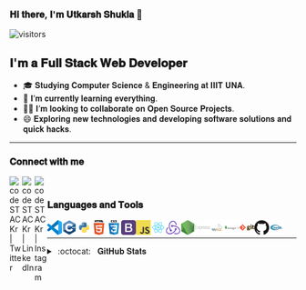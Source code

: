### 𝐇𝐢 𝐭𝐡𝐞𝐫𝐞, 𝐈'𝐦 𝐔𝐭𝐤𝐚𝐫𝐬𝐡 𝐒𝐡𝐮𝐤𝐥𝐚  👋 
 <p>
<img alt="visitors" src="https://komarev.com/ghpvc/?username=Utkarsh-Shukla-Github&color=8c36db&style=flat&label=visitors" />
</p>

## 𝐈'𝐦 𝐚 𝐅𝐮𝐥𝐥 𝐒𝐭𝐚𝐜𝐤 𝐖𝐞𝐛 𝐃𝐞𝐯𝐞𝐥𝐨𝐩𝐞𝐫

- 🎓 𝐒𝐭𝐮𝐝𝐲𝐢𝐧𝐠 𝐂𝐨𝐦𝐩𝐮𝐭𝐞𝐫 𝐒𝐜𝐢𝐞𝐧𝐜𝐞 & 𝐄𝐧𝐠𝐢𝐧𝐞𝐞𝐫𝐢𝐧𝐠 𝐚𝐭  𝐈𝐈𝐈𝐓 𝐔𝐍𝐀.
- 🌱 𝐈’𝐦 𝐜𝐮𝐫𝐫𝐞𝐧𝐭𝐥𝐲 𝐥𝐞𝐚𝐫𝐧𝐢𝐧𝐠 𝐞𝐯𝐞𝐫𝐲𝐭𝐡𝐢𝐧𝐠.
- 🤝🏻 𝐈’𝐦 𝐥𝐨𝐨𝐤𝐢𝐧𝐠 𝐭𝐨 𝐜𝐨𝐥𝐥𝐚𝐛𝐨𝐫𝐚𝐭𝐞 𝐨𝐧 𝐎𝐩𝐞𝐧 𝐒𝐨𝐮𝐫𝐜𝐞 𝐏𝐫𝐨𝐣𝐞𝐜𝐭𝐬.
- 😄 𝐄𝐱𝐩𝐥𝐨𝐫𝐢𝐧𝐠 𝐧𝐞𝐰 𝐭𝐞𝐜𝐡𝐧𝐨𝐥𝐨𝐠𝐢𝐞𝐬 𝐚𝐧𝐝 𝐝𝐞𝐯𝐞𝐥𝐨𝐩𝐢𝐧𝐠 𝐬𝐨𝐟𝐭𝐰𝐚𝐫𝐞 𝐬𝐨𝐥𝐮𝐭𝐢𝐨𝐧𝐬 𝐚𝐧𝐝 𝐪𝐮𝐢𝐜𝐤 𝐡𝐚𝐜𝐤𝐬.

---

### 𝐂𝐨𝐧𝐧𝐞𝐜𝐭 𝐰𝐢𝐭𝐡 𝐦𝐞

[<img align="left" alt="codeSTACKr | Twitter" width="22px" src="https://cdn.jsdelivr.net/npm/simple-icons@v3/icons/twitter.svg"/>][twitter]
[<img align="left" alt="codeSTACKr | LinkedIn" width="22px" src="https://cdn.jsdelivr.net/npm/simple-icons@v3/icons/linkedin.svg" />][linkedin]
[<img align="left" alt="codeSTACKr | Instagram" width="22px" src="https://cdn.jsdelivr.net/npm/simple-icons@v3/icons/instagram.svg" />][instagram]
<br />

### 𝐋𝐚𝐧𝐠𝐮𝐚𝐠𝐞𝐬 𝐚𝐧𝐝 𝐓𝐨𝐨𝐥𝐬

<img align="left" alt="Visual Studio Code" width="26px" src="https://raw.githubusercontent.com/github/explore/80688e429a7d4ef2fca1e82350fe8e3517d3494d/topics/visual-studio-code/visual-studio-code.png" />
<img align="left" alt="C++" width="26px" src="https://raw.githubusercontent.com/github/explore/180320cffc25f4ed1bbdfd33d4db3a66eeeeb358/topics/cpp/cpp.png" />
<img align="left" alt="Python" width="26px" src="https://raw.githubusercontent.com/github/explore/80688e429a7d4ef2fca1e82350fe8e3517d3494d/topics/python/python.png" />
<img align="left" alt="HTML5" width="26px" src="https://raw.githubusercontent.com/github/explore/80688e429a7d4ef2fca1e82350fe8e3517d3494d/topics/html/html.png" />
<img align="left" alt="CSS3" width="26px" src="https://raw.githubusercontent.com/github/explore/80688e429a7d4ef2fca1e82350fe8e3517d3494d/topics/css/css.png" />
<img align="left" alt="Bootstrap" width="26px" src="https://raw.githubusercontent.com/github/explore/80688e429a7d4ef2fca1e82350fe8e3517d3494d/topics/bootstrap/bootstrap.png" />
<img align="left" alt="JavaScript" width="26px" src="https://raw.githubusercontent.com/github/explore/80688e429a7d4ef2fca1e82350fe8e3517d3494d/topics/javascript/javascript.png" />
<img align="left" alt="React" width="26px" src="https://raw.githubusercontent.com/github/explore/80688e429a7d4ef2fca1e82350fe8e3517d3494d/topics/react/react.png" />
<img align="left" alt="Redux" width="26px" src="https://raw.githubusercontent.com/github/explore/80688e429a7d4ef2fca1e82350fe8e3517d3494d/topics/redux/redux.png" />
<img align="left" alt="Node.js" width="26px" src="https://raw.githubusercontent.com/github/explore/80688e429a7d4ef2fca1e82350fe8e3517d3494d/topics/nodejs/nodejs.png" />
<img align="left" alt="Express.js" width="26px" src="https://raw.githubusercontent.com/github/explore/80688e429a7d4ef2fca1e82350fe8e3517d3494d/topics/express/express.png" />
<img align="left" alt="MySQL" width="26px" src="https://raw.githubusercontent.com/github/explore/80688e429a7d4ef2fca1e82350fe8e3517d3494d/topics/mysql/mysql.png" />
<img align="left" alt="MongoDB" width="26px" src="https://raw.githubusercontent.com/github/explore/80688e429a7d4ef2fca1e82350fe8e3517d3494d/topics/mongodb/mongodb.png" />
<img align="left" alt="Git" width="26px" src="https://raw.githubusercontent.com/github/explore/80688e429a7d4ef2fca1e82350fe8e3517d3494d/topics/git/git.png" />
<img align="left" alt="GitHub" width="26px" src="https://raw.githubusercontent.com/github/explore/78df643247d429f6cc873026c0622819ad797942/topics/github/github.png" />
<img align="left" alt="OpenGl" width="26px" src="https://raw.githubusercontent.com/github/explore/80688e429a7d4ef2fca1e82350fe8e3517d3494d/topics/opengl/opengl.png" />
<br />

---

<details>
  <summary>&nbsp;:octocat: &nbsp; 𝐆𝐢𝐭𝐇𝐮𝐛 𝐒𝐭𝐚𝐭𝐬</summary>
<br />
<img src="https://github-readme-stats.vercel.app/api?username=Utkarsh-Shukla-Github&show_icons=true&theme=tokyonight&count_private=true" alt="my github stats" width="420"/>&nbsp;
<img src="https://github-readme-stats.vercel.app/api/top-langs/?username=Utkarsh-Shukla-Github&layout=compact&theme=tokyonight&count_private=true" alt="languages" height="165">


</details>

[twitter]: https://twitter.com/Utkarsh_369
[instagram]: https://www.instagram.com/utkarshshukla59
[linkedin]: https://www.linkedin.com/in/utkarshprofile
